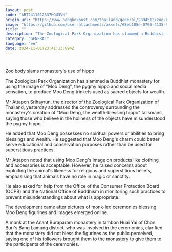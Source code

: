 ```yaml
---
layout: post
code: "ART2411012337HOU3VN"
origin_url: "https://www.bangkokpost.com/thailand/general/2894512/zoo-body-slams-monasterys-use-of-hippo"
image: "https://github.com/user-attachments/assets/68eb185e-0796-4135-9f89-8c9648365b47"
title: ""
description: "The Zoological Park Organization has slammed a Buddhist monastery for using the image of \"Moo Deng\", the pygmy hippo and social media sensation, to produce Moo Deng trinkets used as sacred objects for wealth."
category: "GENERAL"
language: "en"
date: 2024-11-01T23:41:13.894Z
---
```


# 

Zoo body slams monastery's use of hippo

The Zoological Park Organization has slammed a Buddhist monastery for using the image of "Moo Deng", the pygmy hippo and social media sensation, to produce Moo Deng trinkets used as sacred objects for wealth.

Mr Attapon Srihayrun, the director of the Zoological Park Organization of Thailand, yesterday addressed the controversy surrounding the monastery's creation of "Moo Deng, the wealth-blessing hippo" talismans, saying those who believe in the holiness of the objects have misunderstood the pygmy hippo.

He added that Moo Deng possesses no spiritual powers or abilities to bring blessings and wealth. He suggested that Moo Deng's charm could better serve educational and conservation purposes rather than be used for superstitious practices.

Mr Attapon noted that using Moo Deng's image on products like clothing and accessories is acceptable. However, he raised concerns about exploiting the animal's likeness for religious and superstitious beliefs, emphasising that animals have no role in magic or sanctity.

He also asked for help from the Office of the Consumer Protection Board (OCPB) and the National Office of Buddhism in monitoring such practices to prevent misunderstandings about what is appropriate.

The development came after pictures of monk-led ceremonies blessing Moo Deng figurines and images emerged online.

A monk at the Anant Buraparam monastery in tambon Huai Yai of Chon Buri's Bang Lamung district, who was involved in the ceremonies, clarified that the monastery did not bless the figurines as the public perceived, saying one of his followers brought them to the monastery to give them to the participants of the ceremonies.